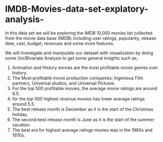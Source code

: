 # IMDB-Movies-data-set-explatory-analysis-

In this data set we will be exploring the IMDB 10,000 movies list collected from the movie data base (IMDB) including user ratings, popularity, release date, cast, budget, revenues and some more features.

We will investigate and manipulate our dataset with visualization by doing some Uni/BIvariate Analysis to get some general insights such as;

1) Animation and History movies are the most profitable movie genres over history.
2) The Most profitable movie production companies; Ingenious Film partners, Universal studios, and Universal Pictures.
3) For the top 500 profitable movies, the average movie ratings are around 6.5.
4) for the top 500 highest revenue movies has lower average ratings around 5.5.
5) The best release month is December as it is the start of the Christmas holiday.
6) The second best release month is June as it is the start of the summer vacation.
7) The best era for highest average ratings movies was in the 1960s and 1970s.
